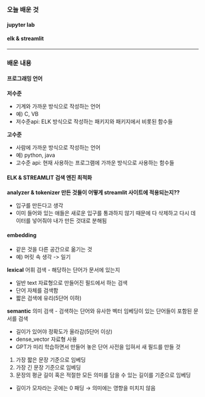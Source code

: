 ### 오늘 배운 것

#### jupyter lab

#### elk & streamlit

***

### 배운 내용

#### 프로그래밍 언어

**저수준**
- 기계와 가까운 방식으로 작성하는 언어
- 예) C, VB
- 저수준api: ELK 방식으로 작성하는 패키지와 패키지에서 비롯된 함수들

**고수준**
- 사람에 가까운 방식으로 작성하는 언어
- 예) python, java
- 고수준 api: 현재 사용하는 프로그램에 가까운 방식으로 사용하는 함수들


#### ELK & STREAMLIT 검색 엔진 최적화

**analyzer & tokenizer 만든 것들이 어떻게 streamlit 사이트에 적용되는지??**

- 입구를 만든다고 생각
- 이미 들어와 있는 애들은 새로운 입구를 통과하지 않기 때문에 다 삭제하고 다시 데이터를 넣어줘야 내가 만든 것대로 분해됨

#### embedding
- 같은 것을 다른 공간으로 옮기는 것
- 예) 머릿 속 생각 -> 일기


**lexical**
어휘 검색 - 해당하는 단어가 문서에 있는지
- 일반 text 자료형으로 만들어진 필드에서 하는 검색
- 단어 자체를 검색함
- 짧은 검색에 유리(5단어 이하)

**semantic**
의미 검색 - 검색하는 단어와 유사한 벡터 임베딩이 있는 단어들이 포함된 문서를 검색
- 길이가 있어야 정확도가 올라감(5단어 이상)
- dense_vector 자료형 사용
- GPT가 미리 학습하면서 만들어 놓은 단어 사전을 입혀서 새 필드를 만들 것

1. 가장 짧은 문장 기준으로 임베딩
2. 가장 긴 문장 기준으로 임베딩
3. 문장의 평균 길이 혹은 적절한 모든 의미를 담을 수 있는 길이를 기준으로 임베딩
- 길이가 모자라는 곳에는 0 패딩 → 의미에는 영향을 미치지 않음
